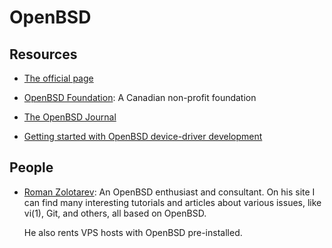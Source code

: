OpenBSD
=======

## Resources

 - [The official page][openbsd]
 - [OpenBSD Foundation](https://www.openbsdfoundation.org):
   A Canadian non-profit foundation
 - [The OpenBSD Journal](http://undeadly.org/)

 - [Getting started with OpenBSD device-driver development](https://www.openbsd.org/papers/eurobsdcon2017-device-drivers.pdf)


## People

 - [Roman Zolotarev](https://www.romanzolotarev.com/):
   An OpenBSD enthusiast and consultant.  On his site I can find many
   interesting tutorials and articles about various issues, like vi(1), Git, and
   others, all based on OpenBSD.

   He also rents VPS hosts with OpenBSD pre-installed.


[openbsd]:		http://www.openbsd.org/
